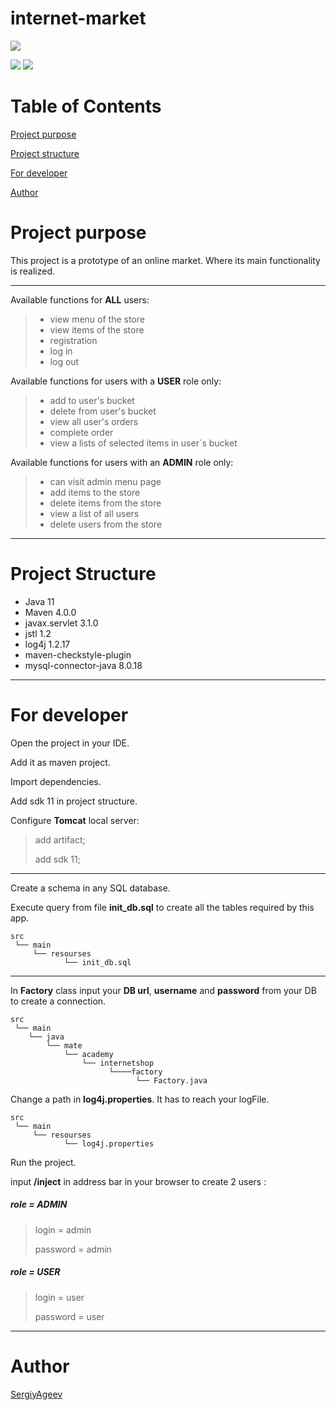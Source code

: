 
# internet-market

![](https://lh5.googleusercontent.com/proxy/rkFKDCl1EJAR68_E1BuutdMKWpp6FbEkKQ4hsjQRd11S2a7hu7dsABzren1lEAwbkcAnbAn67C1T87oNMm6_8JKAijfSq6FBrCv16jV1vKX9v8vxNuLFSU-maIXll6_i4ao3ZqNDiWjYW8f4)

![](https://img.shields.io/github/languages/top/SergiyAgeev/internetmarket)
![](https://img.shields.io/github/languages/code-size/SergiyAgeev/internetmarket)
# Table of Contents
[Project purpose](#purpose)

[Project structure](#structure)

[For developer](#developer-start)

[Author](#author)


# <a name="purpose"></a>Project purpose
This project is a prototype of an online market. 
Where its main functionality is realized.
<hr>

Available functions for **ALL** users: 
 >- view menu of the store
 >- view items of the store
 >- registration
 >- log in
 >- log out
 
 Available functions for users with a **USER** role only: 
 >- add to user's bucket
 >- delete from user's bucket
 >- view all user's orders
 >- complete order
 >- view a lists of selected items in user`s bucket
 
 Available functions for users with an **ADMIN** role only:
 >- can visit admin menu page
 >- add items to the store
 >- delete items from the store
 >- view a list of all users
 >- delete users from the store
<hr>

# <a name="structure"></a>Project Structure
- Java 11
- Maven 4.0.0
- javax.servlet 3.1.0
- jstl 1.2
- log4j 1.2.17
- maven-checkstyle-plugin
- mysql-connector-java 8.0.18
<hr>

# <a name="developer-start"></a>For developer

Open the project in your IDE.

Add it as maven project.

Import dependencies.

Add sdk 11 in project structure.

Configure **Tomcat** local server:
> add artifact;
>
> add sdk 11;

<hr>
Create a schema in any SQL database.

Execute query from file **init_db.sql** to create all the tables required by this app.

    src                 
     └── main            
         └── resourses        
                └── init_db.sql 
     
<hr>

In **Factory** class input your **DB url**, **username** and **password** from your DB to create a connection.

    src                 
     └── main            
        └── java        
            └── mate
                └── academy
                    └── internetshop
                          └────factory
                                └── Factory.java
     
Change a path in **log4j.properties**. It has to reach your logFile.

    src                 
     └── main            
         └── resourses        
                └── log4j.properties 

Run the project.

input **/inject** in address bar in your browser to create 2 users :

##### role = ADMIN
>login = admin
>
>password = admin
>

##### role = USER
>login = user
>
>password = user

<hr>

# <a name="authors"></a>Author
 [SergiyAgeev](https://github.com/SergiyAgeev)

